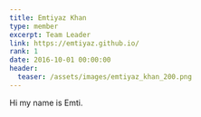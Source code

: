 ```yaml
---
title: Emtiyaz Khan
type: member
excerpt: Team Leader
link: https://emtiyaz.github.io/
rank: 1
date: 2016-10-01 00:00:00
header:
  teaser: /assets/images/emtiyaz_khan_200.png
---
```


Hi my name is Emti.
